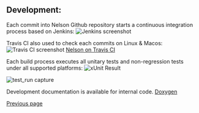 ## Development:


Each commit into Nelson Github repository starts a continuous integration process based on Jenkins:
![Jenkins screenshot](https://github.com/Nelson-numerical-software/nelson-website/raw/master/images/Jenkins.png "Nelson Jenkins")

Travis CI also used to check each commits on Linux & Macos:
![Travis CI screenshot](https://github.com/Nelson-numerical-software/nelson-website/raw/master/images/travis.png "Travis CI")
[Nelson on Travis CI](https://travis-ci.org/Nelson-numerical-software/nelson)

Each build process executes all unitary tests and non-regression tests under all supported platforms:
![xUnit Result](https://github.com/Nelson-numerical-software/nelson-website/raw/master/images/xUnit.png "xUnit")

![test_run capture](https://github.com/Nelson-numerical-software/nelson-website/raw/master/images/test_run.png "test_run")


Development documentation is available for internal code.
[Doxygen](./doxygen/html/index.html)

[Previous page](README.md)